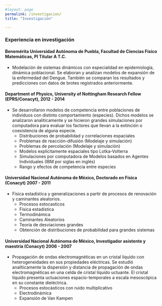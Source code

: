 ```yaml
---
#layout: page
permalink: /investigacion/
title: "Investigación"

---
```


### Experiencia en investigación

#### Benemérita Universidad Autónoma de Puebla, Facultad de Ciencias Físico Matemáticas, PI Titular A T.C. 

- Modelación de sistemas dinámicos con especialidad en epidemiología, dinámica poblacional. Se elaboran y analizan modelos de expansión de la enfermedad del Dengue. También se comparan los resultados y predicciones con datos de brotes registrados anteriormente. 

#### Department of Physics, University of Nottingham Research Fellow (EPRS/Conacyt), 2012 - 2014 
- Se desarrollaron modelos de competencia entre poblaciones de individuos con distinto comportamiento (especies). Dichos modelos se analizaron analiticamente y se hicieron grandes simulaciones por computadora para evaluar los factores que llevan a la extinción o coexistencia de alguna especie.
  - Distribuciones de probabilidad y correlaciones espaciales
  - Problemas de reacción-difusión (Modelaje y simulación)
  - Problemas de percolación (Modelaje y simulación)
  - Modelos explícitamente espaciales tipo Lotka-Volterra
  - Simulaciones por computadora de Modelos basados en Agentes Individuales (IBM por siglas en inglés)
  - Rango y efectos de competencia entre especies 

#### Universidad Nacional Autónoma de México, Doctorado en Física (Conacyt) 2007 - 2011
- Física estadística y generalizaciones a partir de procesos de renovación y caminantes aleatorios.
  - Procesos estocasticos
  - Física estadística
  - Termodinámica
  - Caminantes Aleatorios
  - Teoría de desviaciones grandes
  - Obtención de distribuciones de probabilidad para grandes sistemas 

#### Universidad Nacional Autónoma de México, Investigador asistente y maestría (Conacyt) 2006 - 2007
- Propagación de ondas electromagnéticas en un cristal líquido con heterogeneidades en sus propiedades eléctricas. Se estudió analíticamente la dispersión y distancia de propagación de ondas electromagnéticas en una celda de cristal líquido uctuante. El cristal líquido presenta uctuaciones espacio-temporales a escala mesoscópica en su constante dieléctrica.
  - Procesos estocásticos con ruido multiplicativo
  - Electrodinámica
  - Expansión de Van Kampen 

